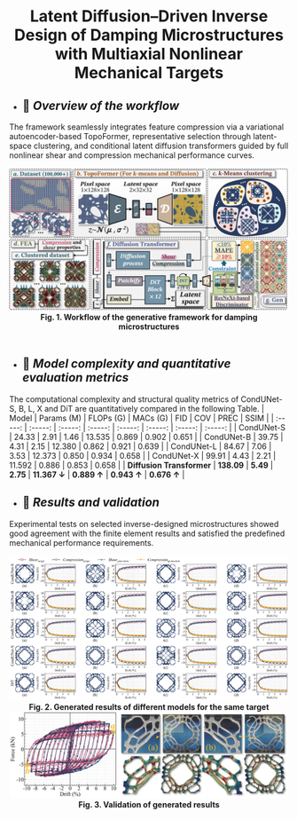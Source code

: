 <div align=center>
  
# Latent Diffusion–Driven Inverse Design of Damping Microstructures with Multiaxial Nonlinear Mechanical Targets
  
</div> 

<!-- 逆向设计 -->
* ## 🧭 **_Overview of the workflow_**
The framework seamlessly integrates feature compression via a variational autoencoder-based TopoFormer, representative selection through latent-space clustering, and conditional latent diffusion transformers guided by full nonlinear shear and compression mechanical performance curves.
<div align=center>
  <img width="1000" src="Figs/1.png"/>
   <div align=center><strong>Fig. 1. Workflow of the generative framework for damping microstructures</strong></div>
</div><br>    

<!-- 对比 -->
* ## 🏦 **_Model complexity and quantitative evaluation metrics_**
The computational complexity and structural quality metrics of CondUNet-S, B, L, X and DiT are quantitatively compared in the following Table.
| Model | Params (M) | FLOPs (G) | MACs (G) | FID | COV | PREC | SSIM |
| :-----: | :-----: | :-----: | :-----: | :-----: | :-----: | :-----: | :-----: |
| CondUNet-S | 24.33 | 2.91 | 1.46 | 13.535 | 0.869 | 0.902 | 0.651 |
| CondUNet-B | 39.75 | 4.31 | 2.15 | 12.380 | 0.862	| 0.921	| 0.639 |
| CondUNet-L | 84.67 | 7.06	| 3.53 | 12.373	| 0.850	| 0.934	| 0.658 |
| CondUNet-X | 99.91 | 4.43 | 2.21 | 11.592	| 0.886	| 0.853	| 0.658 |
| **Diffusion Transformer** | **138.09** | **5.49**	| **2.75** | **11.367 ↓** | **0.889 ↑** | **0.943 ↑** | **0.676 ↑** |

<!-- 验证 -->
* ## 🔬 **_Results and validation_**
Experimental tests on selected inverse-designed microstructures showed good agreement with the finite element results and satisfied the predefined mechanical performance requirements.
<div align=center>
    <img width="1000" src="Figs/2.png"/>
   <div align=center><strong>Fig. 2. Generated results of different models for the same target</strong></div>
  <img width="1000" src="Figs/3.png"/>
   <div align=center><strong>Fig. 3. Validation of generated results</strong></div>
</div><br>    
